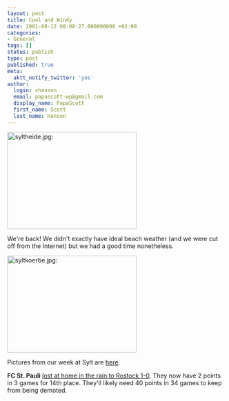 ```yaml
---
layout: post
title: Cool and Windy
date: 2001-08-12 08:08:27.000000000 +02:00
categories:
- General
tags: []
status: publish
type: post
published: true
meta:
  aktt_notify_twitter: 'yes'
author:
  login: shanson
  email: papascott-wp@gmail.com
  display_name: PapaScott
  first_name: Scott
  last_name: Hanson
---
```

<p><img src="http://www.papascott.de/wordpress/wp-content/uploads/2001/08/syltheide.jpg" height="225" width="300" border="0" alt="syltheide.jpg: " /></p>
<p>We're back! We didn't exactly have ideal beach weather (and we were cut off from the Internet) but we had a good time nonetheless. </p>
<p><img src="http://www.papascott.de/wordpress/wp-content/uploads/2001/08/syltkoerbe.jpg" height="225" width="300" border="0" alt="syltkoerbe.jpg: " /></p>
<p>Pictures from our week at Sylt are <a href="http://www.shcon.com/index.php?album=08_2001%2F20010812_sylt&dispsize=512">here</a>.</p>
<p><b>FC St. Pauli</b> <a href="http://www.bundesliga.de/en/bundesliga/2001/03/01735/nachbericht.shtml?">lost at home in the rain to Rostock 1-0</a>. They now have 2 points in 3 games for 14th place. They'll likely need 40 points in 34 games to keep from being demoted.</p>
